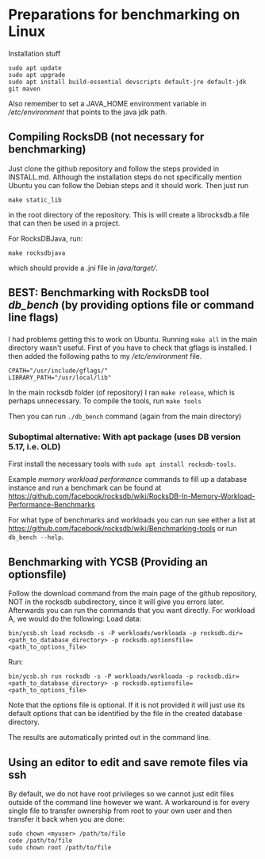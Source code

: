 # Preparations for benchmarking on Linux
Installation stuff
```
sudo apt update
sudo apt upgrade
sudo apt install build-essential devscripts default-jre default-jdk git maven
```
Also remember to set a JAVA_HOME environment variable in */etc/environment* that points to the java jdk path. 

## Compiling RocksDB (not necessary for benchmarking)
Just clone the github repository and follow the steps provided in INSTALL.md. Although the installation steps do not specifically mention Ubuntu you can follow the Debian steps and it should work. Then just run
```
make static_lib
```
in the root directory of the repository. This is will create a librocksdb.a file that can then be used in a project.

For RocksDBJava, run:
```
make rocksdbjava
```
which should provide a .jni file in *java/target/*.


## BEST: Benchmarking with RocksDB tool *db_bench* (by providing options file or command line flags)
###
I had problems getting this to work on Ubuntu.
Running `make all` in the main directory wasn't useful. First of you have to check that gflags is installed. I then added the following paths to my */etc/environment* file.
```
CPATH="/usr/include/gflags/"
LIBRARY_PATH="/usr/local/lib"
```
In the main rocksdb folder (of repository) I ran `make release`, which is perhaps unnecessary.
To compile the tools, run `make tools`

Then you can run `./db_bench` command (again from the main directory)

### Suboptimal alternative: With apt package (uses DB version 5.17, i.e. OLD)
First install the necessary tools with `sudo apt install rocksdb-tools`.

Example *memory workload performance* commands to fill up a database instance and run a benchmark can be found at https://github.com/facebook/rocksdb/wiki/RocksDB-In-Memory-Workload-Performance-Benchmarks

For what type of benchmarks and workloads you can run see either a list at https://github.com/facebook/rocksdb/wiki/Benchmarking-tools or run `db_bench --help`.


## Benchmarking with YCSB (Providing an optionsfile)

Follow the download command from the main page of the github repository, NOT in the rocksdb subdirectory, since it will give you errors later. Afterwards you can run the commands that you want directly. For workload A, we would do the following:
Load data:
```
bin/ycsb.sh load rocksdb -s -P workloads/workloada -p rocksdb.dir=<path_to_database_directory> -p rocksdb.optionsfile=<path_to_options_file>
```
Run:
```
bin/ycsb.sh run rocksdb -s -P workloads/workloada -p rocksdb.dir=<path_to_database_directory> -p rocksdb.optionsfile=<path_to_options_file>
```
Note that the options file is optional. If it is not provided it will just use its default options that can be identified by the file in the created database directory.

The results are automatically printed out in the command line.


## Using an editor to edit and save remote files via ssh
By default, we do not have root privileges so we cannot just edit files outside of the command line however we want.
A workaround is for every single file to transfer ownership from root to your own user and then transfer it back when you are done:
```
sudo chown <myuser> /path/to/file
code /path/to/file
sudo chown root /path/to/file
```